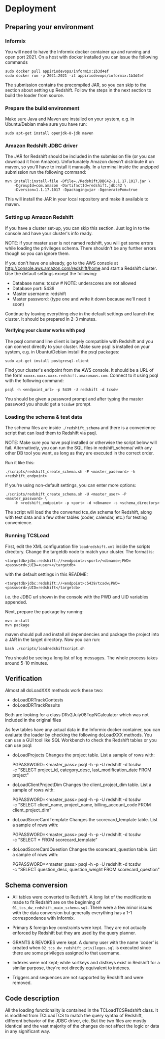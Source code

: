 # Deployment

## Preparing your environment

### Informix
You will need to have the Informix docker container up and running and open
port 2021. On a host with docker installed you can issue the following commands

    sudo docker pull appiriodevops/informix:1b3d4ef
    sudo docker run -p 2021:2021 -it appiriodevops/informix:1b3d4ef


The submission contains the precompiled JAR, so you can skip to the section about setting
up Redshift. Follow the steps in the next section to build the loader from source.

### Prepare the build environment

Make sure Java and Maven are installed on your system, e.g. in Ubuntu/Debian
make sure you have run:

    sudo apt-get install openjdk-8-jdk maven

### Amazon Redshift JDBC driver
The JAR for Redshift should be included in the submission file (or you can
download it from Amazon). Unfortunately Amazon doesn't distribute it on maven,
so you'll have to install it manually. In a terminal inside the unzipped
submission run the following command:

    mvn install:install-file -Dfile=./RedshiftJDBC42-1.1.17.1017.jar \
        -DgroupId=com.amazon -DartifactId=redshift.jdbc42 \
        -Dversion=1.1.17.1017 -Dpackaging=jar -DgeneratePom=true

This will install the JAR in your local repository and make it available to maven.

### Setting up Amazon Redshift
If you have a cluster set-up, you can skip this section. Just log in to the
console and have your cluster's info ready.

NOTE: if your master user is not named redshift, you will get some errors while loading the
privileges schema. There shouldn't be any further errors though so you can ignore them.

If you don't have one already, go to the AWS console at
http://console.aws.amazon.com/redshift/home and start a Redshift cluster. Use
the default settings except the following:

- Database name: tcsdw    # NOTE: underscores are not allowed
- Database port: 5439
- Master username: redshift
- Master password: (type one and write it down because we'll need it soon)

Continue by leaving everything else in the default settings and launch the cluster.
It should be prepared in 2-3 minutes.

#### Verifying your cluster works with psql
The psql command line client is largely compatible with Redshift and you can
connect directly to your cluster. Make sure psql is installed on your system,
e.g. in Ubuntu/Debian install the psql packages:

    sudo apt-get install postgresql-client

Find your cluster's endpoint from the AWS console. It should be a URL of the form
`xxxxx.xxxx.xxxx.redshift.amazonaws.com`. Connect to it using psql with the
following command:

    psql -h <endpoint_url> -p 5439 -U redshift -d tcsdw

You should be given a password prompt and after typing the master password you
should get a `tcsdw#` prompt.

### Loading the schema & test data

The schema files are inside `./redshift_schema` and there is a convenience script
that can load them to Redshift via psql.

NOTE: Make sure you have psql installed or otherwise the script below will fail.
Alternatively, you can run the SQL files in redshift_schema/ with any other DB
tool you want, as long as they are executed in the correct order.

Run it like this:

    ./scripts/redshift_create_schema.sh -P <master_password> -h <redshift_endpoint>

If you're using non-default settings, you can enter more options:

    ./scripts/redshift_create_schema.sh -U <master_user> -P <master_password> \
        -h <redshift_endpoint> -p <port> -d <dbname> -s <schema_directory>

The script will load the the converted tcs_dw schema for Redshift, along with
test data and a few other tables (coder, calendar, etc.) for testing convenience.

### Running TCSLoad

First, edit the XML configuration file `loadredshift.xml` inside the scripts directory. Change
the targetdb node to match your cluster. The format is:

    <targetdb>jdbc:redshift://<endpoint>:<port>/<dbname>;PWD=<password>;UID=<user></targetdb>

with the default settings in this README:

    <targetdb>jdbc:redshift://<endpoint>:5439/tcsdw;PWD=<password>;UID=redshift</targetdb>

i.e. the JDBC url shown in the console with the PWD and UID variables appended.

Next, prepare the package by running:

    mvn install
    mvn package

maven should pull and install all dependencies and package the project into a
JAR in the target directory. Now you can run:

    bash ./scripts/loadredshiftscript.sh

You should be seeing a long list of log messages. The whole process takes around
5-10 minutes.

## Verification

Almost all doLoadXXX methods work these two:

- doLoadDRTrackContests
- doLoadDRTrackResults

Both are looking for a class DRv2July08TopNCalculator which was not included in
the original files

As few tables have any actual data in the Informix docker container, you can
evaluate the loader by checking the following doLoadXXX methods. You can use
a GUI tool like SQL Workbench to check the Redshift tables or you can use psql:

- doLoadProjects
  Changes the project table. List a sample of rows with:

    PGPASSWORD=<master_pass> psql -h <endpoint> -p <port> -U redshift -d tcsdw \
        -c "SELECT project_id, category_desc, last_modification_date FROM project"

- doLoadClientProjectDim
  Changes the client_project_dim table. List a sample of rows with:

    PGPASSWORD=<master_pass> psql -h <endpoint> -p <port> -U redshift -d tcsdw \
        -c "SELECT client_name, project_name, billing_account_code FROM client_project_dim"

- doLoadScoreCardTemplate
  Changes the scorecard_template table. List a sample of rows with:

    PGPASSWORD=<master_pass> psql -h <endpoint> -p <port> -U redshift -d tcsdw \
        -c "SELECT * FROM scorecard_template"

- doLoadScoreCardQuestion
  Changes the scorecard_question table. List a sample of rows with:

    PGPASSWORD=<master_pass> psql -h <endpoint> -p <port> -U redshift -d tcsdw \
        -c "SELECT question_desc, question_weight FROM scorecard_question"


## Schema conversion

- All tables were converted to Redshift. A long list of the modifications made
to fit Redshift are on the beginning of `01_tcs_dw_redshift_main_schema.sql`.
There were a few minor issues with the data conversion but generally everything
has a 1-1 correspondence with Informix.

- Primary & foreign key constraints were kept. They are not actually enforced
by Redshift but they are used by the query planner.

- GRANTS & REVOKES were kept. A dummy user with the name 'coder' is created when
`02_tcs_dw_redshift_privileges.sql` is executed since there are some privileges
assigned to that username.

- Indexes were not kept; while sortkeys and distkeys exist in Redshift for a similar
purpose, they're not directly equivalent to indexes.

- Triggers and sequences are not supported by Redshift and were removed.

## Code description
All the loading functionality is contained in the TCLoadTCSRedshift class. It
is modified from TCLoadTCS to match the query syntax of Redshift, different
behavior of the JDBC driver, etc. But the two files are mostly identical and the
vast majority of the changes do not affect the logic or data in any significant
way.
